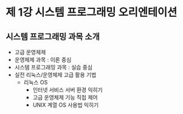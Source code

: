 # 제 1강 시스템 프로그래밍 오리엔테이션
## 시스템 프로그래밍 과목 소개 
- 고급 운영체제 
- 운영체제 과목 : 이론 중심 
- 시스템 프로그래밍 과목 : 실습 중심 
- 실전 리눅스/운영체제 고급 활용 기법 
  - 리눅스 OS 
    - 인터넷 서비스 서버 환경 익히기 
    - 고급 운영체제 기능 직접 제어 
    - UNIX 계열 OS 사용법 익히기 



